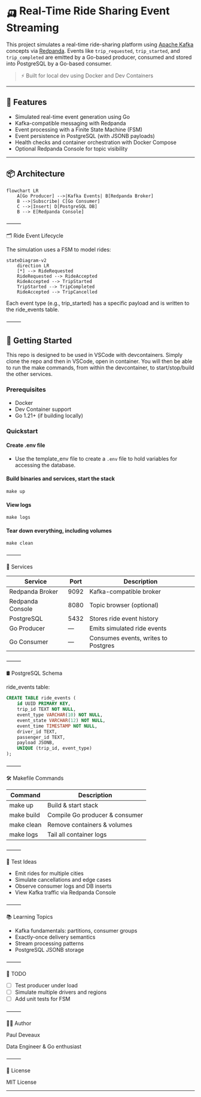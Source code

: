 # 🛺 Real-Time Ride Sharing Event Streaming

This project simulates a real-time ride-sharing platform using [Apache Kafka](https://kafka.apache.org/) concepts via [Redpanda](https://redpanda.com/). Events like `trip_requested`, `trip_started`, and `trip_completed` are emitted by a Go-based producer, consumed and stored into PostgreSQL by a Go-based consumer.

> ⚡ Built for local dev using Docker and Dev Containers

---

## 🎯 Features

- Simulated real-time event generation using Go
- Kafka-compatible messaging with Redpanda
- Event processing with a Finite State Machine (FSM)
- Event persistence in PostgreSQL (with JSONB payloads)
- Health checks and container orchestration with Docker Compose
- Optional Redpanda Console for topic visibility

---

## 📦 Architecture

```mermaid
flowchart LR
    A[Go Producer] -->|Kafka Events| B[Redpanda Broker]
    B -->|Subscribe| C[Go Consumer]
    C -->|Insert| D[PostgreSQL DB]
    B --> E[Redpanda Console]
```

⸻

🗂️ Ride Event Lifecycle

The simulation uses a FSM to model rides:
```mermaid
stateDiagram-v2
    direction LR
    [*] --> RideRequested
    RideRequested --> RideAccepted
    RideAccepted --> TripStarted
    TripStarted --> TripCompleted
    RideAccepted --> TripCancelled
```
Each event type (e.g., trip_started) has a specific payload and is written to the ride_events table.

⸻

## 🚀 Getting Started
This repo is designed to be used in VSCode with devcontainers. Simply clone the repo and then in VSCode, open in container. You will then be able to run the make commands, from within the devcontainer, to start/stop/build the other services.

### Prerequisites
- Docker
- Dev Container support
- Go 1.21+ (if building locally)

### Quickstart
#### Create .env file
- Use the template_env file to create a `.env` file to hold variables for accessing the database. 

#### Build binaries and services, start the stack
`make up`

#### View logs
`make logs`

#### Tear down everything, including volumes
`make clean`


⸻

🧱 Services

|Service|	Port|	Description|
|---|---|---|
|Redpanda Broker|	9092	|Kafka-compatible broker|
|Redpanda Console|	8080|	Topic browser (optional)|
|PostgreSQL	|5432	|Stores ride event history|
|Go Producer|	—	|Emits simulated ride events|
|Go Consumer|	—	|Consumes events, writes to Postgres|


⸻

🛢️ PostgreSQL Schema

ride_events table:
```sql
CREATE TABLE ride_events (
    id UUID PRIMARY KEY,
    trip_id TEXT NOT NULL,
    event_type VARCHAR(10) NOT NULL,
    event_state VARCHAR(12) NOT NULL,
    event_time TIMESTAMP NOT NULL,
    driver_id TEXT,
    passenger_id TEXT,
    payload JSONB,
    UNIQUE (trip_id, event_type)
);
```

⸻

🛠️ Makefile Commands

|Command| Description|
|------|----------|
|make up|	Build & start stack|
|make build|	Compile Go producer & consumer|
|make clean	|Remove containers & volumes|
|make logs|	Tail all container logs|


⸻

🧪 Test Ideas

- Emit rides for multiple cities
- Simulate cancellations and edge cases
- Observe consumer logs and DB inserts
- View Kafka traffic via Redpanda Console

⸻

📚 Learning Topics
- Kafka fundamentals: partitions, consumer groups
- Exactly-once delivery semantics
- Stream processing patterns
- PostgreSQL JSONB storage

⸻

📎 TODO
- [ ]	Test producer under load
- [ ]	Simulate multiple drivers and regions
- [ ]	Add unit tests for FSM

⸻

🧑‍💻 Author

Paul Deveaux

Data Engineer & Go enthusiast

⸻

📝 License

MIT License

---
